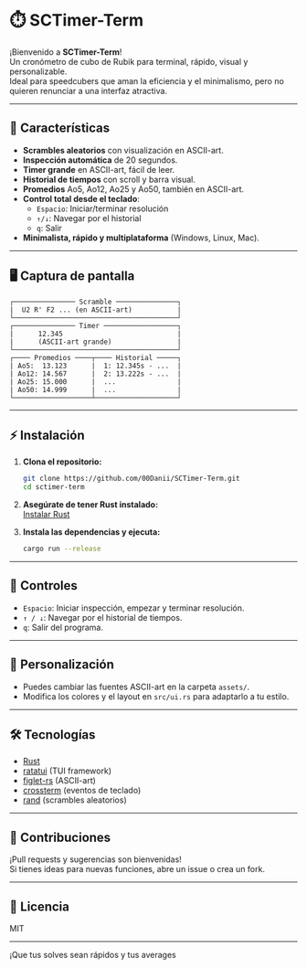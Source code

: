 # ⏱️ SCTimer-Term

¡Bienvenido a **SCTimer-Term**!  
Un cronómetro de cubo de Rubik para terminal, rápido, visual y personalizable.  
Ideal para speedcubers que aman la eficiencia y el minimalismo, pero no quieren renunciar a una interfaz atractiva.

---

## 🚀 Características

- **Scrambles aleatorios** con visualización en ASCII-art.
- **Inspección automática** de 20 segundos.
- **Timer grande** en ASCII-art, fácil de leer.
- **Historial de tiempos** con scroll y barra visual.
- **Promedios** Ao5, Ao12, Ao25 y Ao50, también en ASCII-art.
- **Control total desde el teclado**:  
  - `Espacio`: Iniciar/terminar resolución  
  - `↑/↓`: Navegar por el historial  
  - `q`: Salir
- **Minimalista, rápido y multiplataforma** (Windows, Linux, Mac).

---

## 🖥️ Captura de pantalla

```
┌─────────────── Scramble ───────────────┐
|  U2 R' F2 ... (en ASCII-art)           |
└────────────────────────────────────────┘
┌─────────────── Timer ──────────────────┐
|      12.345                            |
|      (ASCII-art grande)                |
└────────────────────────────────────────┘
┌──── Promedios ────┬──── Historial ─────┐
| Ao5:  13.123      |  1: 12.345s - ...  |
| Ao12: 14.567      |  2: 13.222s - ...  |
| Ao25: 15.000      |  ...               |
| Ao50: 14.999      |  ...               |
└───────────────────┴────────────────────┘
```

---

## ⚡ Instalación

1. **Clona el repositorio:**
   ```sh
   git clone https://github.com/00Danii/SCTimer-Term.git
   cd sctimer-term
   ```

2. **Asegúrate de tener Rust instalado:**  
   [Instalar Rust](https://www.rust-lang.org/tools/install)

3. **Instala las dependencias y ejecuta:**
   ```sh
   cargo run --release
   ```

---

## 🎹 Controles

- `Espacio`: Iniciar inspección, empezar y terminar resolución.
- `↑ / ↓`: Navegar por el historial de tiempos.
- `q`: Salir del programa.

---

## 🧩 Personalización

- Puedes cambiar las fuentes ASCII-art en la carpeta `assets/`.
- Modifica los colores y el layout en `src/ui.rs` para adaptarlo a tu estilo.

---

## 🛠️ Tecnologías

- [Rust](https://www.rust-lang.org/)
- [ratatui](https://github.com/ratatui/ratatui) (TUI framework)
- [figlet-rs](https://github.com/aldanor/figlet-rs) (ASCII-art)
- [crossterm](https://github.com/crossterm-rs/crossterm) (eventos de teclado)
- [rand](https://crates.io/crates/rand) (scrambles aleatorios)

---

## 🤝 Contribuciones

¡Pull requests y sugerencias son bienvenidas!  
Si tienes ideas para nuevas funciones, abre un issue o crea un fork.

---

## 📄 Licencia

MIT

---

¡Que tus solves sean rápidos y tus averages